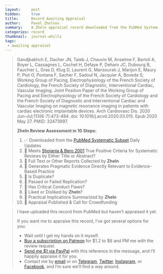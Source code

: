 ```yaml
---
layout:     post
hidden:     true
title:      Record Awaiting Appraisal
author:     Pavel Zhelnov
summary:    A Zheln appraisal record downloaded from the PubMed Systematic Subset daily updates.
categories: record
thumbnail:  journal-whills
tags:
 - awaiting appraisal
---
```


> Gandjbakhch E, Dacher JN, Taieb J, Chauvin M, Anselme F, Bartoli A, Boyer L, Cassagnes L, Cochet H, Defaye P, Deharo JC, Dubourg B, Fauchier L, Gras D, Klug D, Laurent G, Mansourati J, Marijon E, Maury P, Piot O, Pontana F, Sacher F, Sadoul N, Jacquier A, Boveda S; Working Group of Pacing, Electrophysiology of the French Society of Cardiology, the French Society of Diagnostic, Interventional Cardiac, Vascular Imaging. Joint Position Paper of the Working Group of Pacing and Electrophysiology of the French Society of Cardiology and the French Society of Diagnostic and Interventional Cardiac and Vascular Imaging on magnetic resonance imaging in patients with cardiac electronic implantable devices. Arch Cardiovasc Dis. 2020 Jun-Jul;113(6-7):473-484. doi: 10.1016/j.acvd.2020.03.015. Epub 2020 May 27. PMID: 32473997.
>
> **Zheln Review Assessment in 10 Steps:**
>
> 1. ✅ Downloaded from the [PubMed Systematic Subset](https://p1m.org/ssb) Daily Updates
> 2. 🔄 Meets [Shojania & Bero 2001](https://www.researchgate.net/publication/11820967_Taking_Advantage_of_the_Explosion_of_Systematic_Reviews_An_Efficient_MEDLINE_Search_Strategy) True Positive Criteria for Systematic Reviews by Either Title or Abstract?
> 3. 🔄 Full Text or Other Reports Collected by **Zheln**
> 4. 🔄 Generates Pragmatic Evidence Directly Relevant to Evidence-Based Practice
> 5. 🔄 Is Duplicate?
> 6. 🔄 Passed or Failed Replication?
> 7. 🔄 Has Critical Conduct Flaws?
> 8. 🔄 Liked or Disliked by **Zheln**?
> 9. 🔄 Practical Implications Summarized by **Zheln**
> 10. 🔄 Appraisal Published & Call for Crowdfunding

> I have uploaded this record from PubMed but haven’t appraised it yet.
>
> If you want me to appraise this record, I’ve got several options for you:
> * Wait until I get my hands on it myself.
> * [Buy a subscription on Patreon](https://patreon.com/zheln) for $1.2 to $6 and PM me with the review request.
> * [Send me $1 via PayPal](https://paypal.me/pjelnov) with this reference in the message, and I’ll happily appraise it for you.
> * Contact me by [email](mailto:pavel@zheln.com) or on [Telegram](https://t.me/drzhelnov), [Twitter](https://twitter.com/drzhelnov), [Instagram](https://instagram.com/igzheln), or [Facebook](https://facebook.com/drzhelnov), and I’m sure we’ll find a way around.
